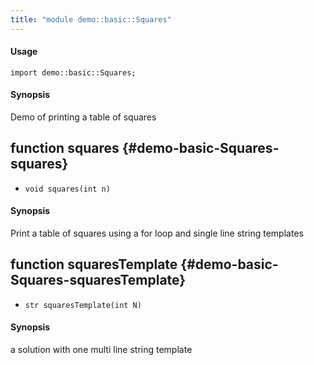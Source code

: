 ```yaml
---
title: "module demo::basic::Squares"
---
```


#### Usage

`import demo::basic::Squares;`

#### Synopsis

Demo of printing a table of squares


## function squares {#demo-basic-Squares-squares}

* ``void squares(int n)``

#### Synopsis

Print a table of squares using a for loop and single line string templates

## function squaresTemplate {#demo-basic-Squares-squaresTemplate}

* ``str squaresTemplate(int N)``

#### Synopsis

a solution with one multi line string template

